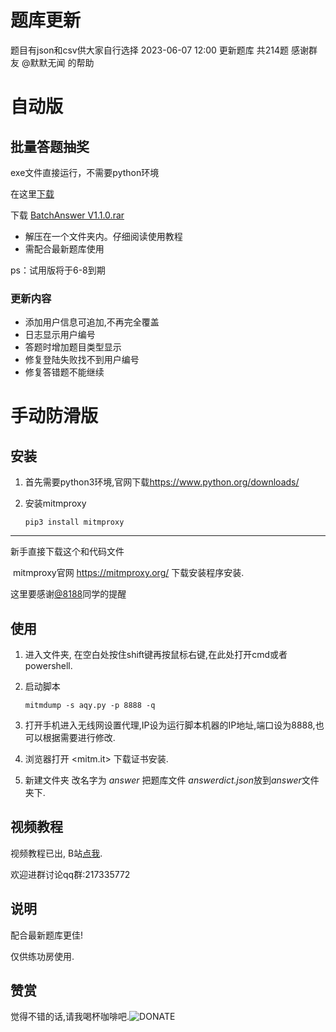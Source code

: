 # 题库更新

题目有json和csv供大家自行选择
2023-06-07 12:00 更新题库 共214题 
感谢群友 @默默无闻 的帮助

# 自动版

## 批量答题抽奖

exe文件直接运行，不需要python环境

在这里[下载](https://github.com/vivishow/liangongbao/releases/tag/v1.1.0)

下载 [BatchAnswer V1.1.0.rar](https://github.com/vivishow/liangongbao/releases/download/v1.1.0/BatchAnswer.rar)
- 解压在一个文件夹内。仔细阅读使用教程
- 需配合最新题库使用

ps：试用版将于6-8到期

### 更新内容
- 添加用户信息可追加,不再完全覆盖
- 日志显示用户编号
- 答题时增加题目类型显示
- 修复登陆失败找不到用户编号
- 修复答错题不能继续
# 手动防滑版
## 安装

1. 首先需要python3环境,官网下载<https://www.python.org/downloads/>

2. 安装mitmproxy

   `pip3 install mitmproxy`

---

新手直接下载这个和代码文件

​	mitmproxy官网 https://mitmproxy.org/ 下载安装程序安装.

这里要感谢[@8188](https://github.com/8188)同学的提醒

## 使用

1. 进入文件夹, 在空白处按住shift键再按鼠标右键,在此处打开cmd或者powershell.

2. 启动脚本

   `mitmdump -s aqy.py -p 8888 -q`

3. 打开手机进入无线网设置代理,IP设为运行脚本机器的IP地址,端口设为8888,也可以根据需要进行修改.

4. 浏览器打开 <mitm.it> 下载证书安装.

5. 新建文件夹 改名字为 *answer* 把题库文件 *answerdict.json*放到*answer*文件夹下.



## 视频教程

视频教程已出, B站[点我](https://www.bilibili.com/video/BV1rY411K7VH?share_source=copy_web). 

欢迎进群讨论qq群:217335772


## 说明

配合最新题库更佳!

仅供练功房使用.


## 赞赏

觉得不错的话,请我喝杯咖啡吧.![DONATE](./donate.jpg)